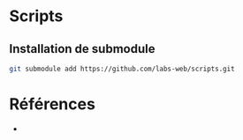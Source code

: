 # Scripts

## Installation de submodule 

```bash
git submodule add https://github.com/labs-web/scripts.git
```

# Références
- []()